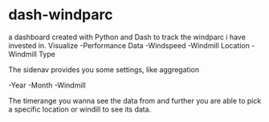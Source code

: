 # dash-windparc
a dashboard created with Python and Dash to track the windparc i have invested in. Visualize 
-Performance Data 
-Windspeed 
-Windmill Location 
-Windmill Type
 
The sidenav provides you some settings, like aggregation

-Year
-Month
-Windmill

The timerange you wanna see the data from and further you are able to pick a specific location or windill to see its data. 


